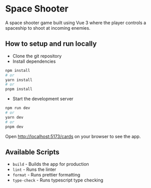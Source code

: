 # Space Shooter

A space shooter game built using Vue 3 where the player controls a spaceship to shoot at incoming enemies.

## How to setup and run locally

- Clone the git repository
- Install dependencies

```bash
npm install
# or
yarn install
# or
pnpm install
```

- Start the development server

```bash
npm run dev
# or
yarn dev
# or
pnpm dev
```

Open [http://localhost:5173/cards](http://localhost:5173/cards) on your browser to see the app.

## Available Scripts

- `build` - Builds the app for production
- `lint` - Runs the linter
- `format` - Runs prettier formatting
- `type-check` - Runs typescript type checking
